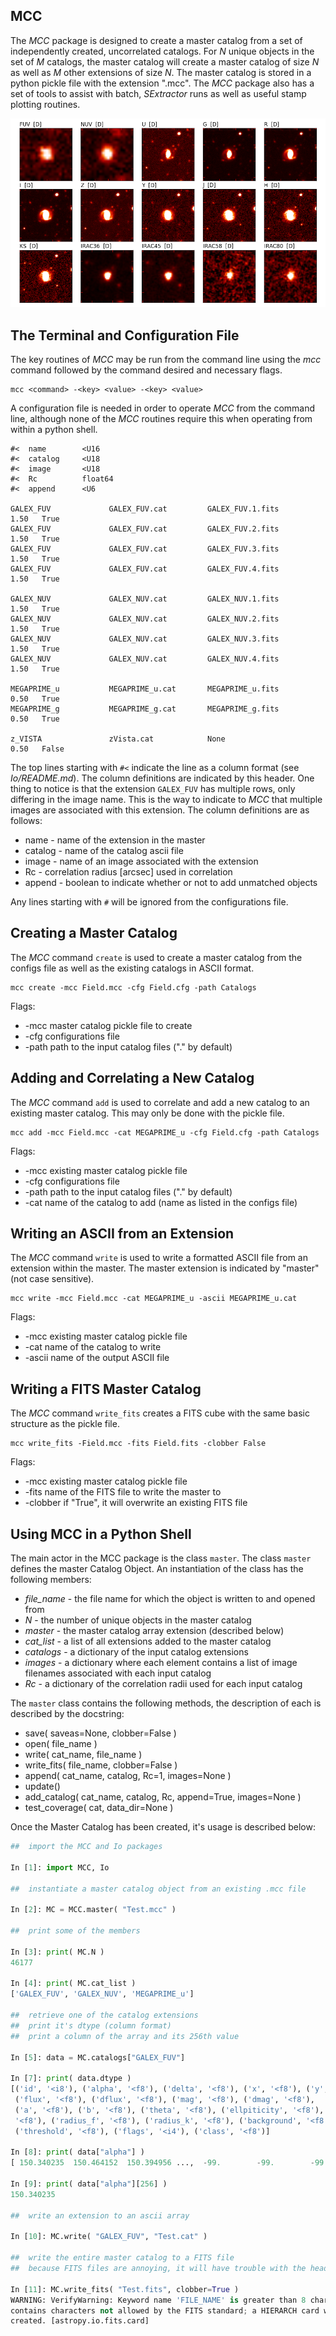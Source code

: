 ##  MCC

The *MCC* package is designed to create a master catalog from a set of
independently created, uncorrelated catalogs.  For *N* unique objects in the set
of *M* catalogs, the master catalog will create a master catalog of size *N* as
well as *M* other extensions of size *N*.  The master catalog is stored in a
python pickle file with the extension ".mcc".  The *MCC* package also has a set
of tools to assist with batch, *SExtractor* runs as well as useful stamp
plotting routines.

![Master Object 125622](figures/125622.png)

##  The Terminal and Configuration File

The key routines of *MCC* may be run from the command line using the *mcc*
command followed by the command desired and necessary flags.
```
mcc <command> -<key> <value> -<key> <value>
```

A configuration file is needed in order to operate *MCC* from the command line,
although none of the *MCC* routines require this when operating from within a
python shell.
```
#<  name        <U16
#<  catalog     <U18
#<  image       <U18
#<  Rc          float64
#<  append      <U6

GALEX_FUV             GALEX_FUV.cat         GALEX_FUV.1.fits       1.50   True
GALEX_FUV             GALEX_FUV.cat         GALEX_FUV.2.fits       1.50   True
GALEX_FUV             GALEX_FUV.cat         GALEX_FUV.3.fits       1.50   True
GALEX_FUV             GALEX_FUV.cat         GALEX_FUV.4.fits       1.50   True

GALEX_NUV             GALEX_NUV.cat         GALEX_NUV.1.fits       1.50   True
GALEX_NUV             GALEX_NUV.cat         GALEX_NUV.2.fits       1.50   True
GALEX_NUV             GALEX_NUV.cat         GALEX_NUV.3.fits       1.50   True
GALEX_NUV             GALEX_NUV.cat         GALEX_NUV.4.fits       1.50   True

MEGAPRIME_u           MEGAPRIME_u.cat       MEGAPRIME_u.fits       0.50   True
MEGAPRIME_g           MEGAPRIME_g.cat       MEGAPRIME_g.fits       0.50   True

z_VISTA               zVista.cat            None                   0.50   False
```
The top lines starting with `#<` indicate the line as a column format (see
*Io/README.md*).  The column definitions are indicated by this header. One thing
to notice is that the extension `GALEX_FUV` has multiple rows, only differing in
the image name.  This is the way to indicate to *MCC* that multiple images are
associated with this extension.  The column definitions are as follows:

*   name    -   name of the extension in the master
*   catalog -   name of the catalog ascii file
*   image   -   name of an image associated with the extension
*   Rc      -   correlation radius [arcsec] used in correlation
*   append  -   boolean to indicate whether or not to add unmatched objects

Any lines starting with `#` will be ignored from the configurations file.

##  Creating a Master Catalog

The *MCC* command `create` is used to create a master catalog from the configs
file as well as the existing catalogs in ASCII format.
```
mcc create -mcc Field.mcc -cfg Field.cfg -path Catalogs
```

Flags:
*   -mcc    master catalog pickle file to create
*   -cfg    configurations file
*   -path   path to the input catalog files ("." by default)

##  Adding and Correlating a New Catalog

The *MCC* command `add` is used to correlate and add a new catalog to an
existing master catalog.  This may only be done with the pickle file.
```
mcc add -mcc Field.mcc -cat MEGAPRIME_u -cfg Field.cfg -path Catalogs
```

Flags:
*   -mcc    existing master catalog pickle file
*   -cfg    configurations file
*   -path   path to the input catalog files ("." by default)
*   -cat    name of the catalog to add (name as listed in the configs file)

##  Writing an ASCII from an Extension

The *MCC* command `write` is used to write a formatted ASCII file from an
extension within the master.  The master extension is indicated by "master"
(not case sensitive).
```
mcc write -mcc Field.mcc -cat MEGAPRIME_u -ascii MEGAPRIME_u.cat
```

Flags:
*   -mcc    existing master catalog pickle file
*   -cat    name of the catalog to write
*   -ascii  name of the output ASCII file

##  Writing a FITS Master Catalog

The *MCC* command `write_fits` creates a FITS cube with the same basic structure
as the pickle file.
```
mcc write_fits -Field.mcc -fits Field.fits -clobber False
```

Flags:
*   -mcc        existing master catalog pickle file
*   -fits       name of the FITS file to write the master to
*   -clobber    if "True", it will overwrite an existing FITS file

##  Using MCC in a Python Shell

The main actor in the MCC package is the class `master`.  The class `master`
defines the master Catalog Object.  An instantiation of the class has the
following members:

*   *file_name*     - the file name for which the object is written to and
    opened from
*   *N*             - the number of unique objects in the master catalog
*   *master*        - the master catalog array extension (described below)
*   *cat_list*      - a list of all extensions added to the master catalog
*   *catalogs*      - a dictionary of the input catalog extensions
*   *images*        - a dictionary where each element contains a list of image
    filenames associated with each input catalog
*   *Rc*            - a dictionary of the correlation radii used for each input
    catalog

The `master` class contains the following methods, the description of each is
described by the docstring:

*   save( saveas=None, clobber=False )
*   open( file_name )
*   write( cat_name, file_name )
*   write_fits( file_name, clobber=False )
*   append( cat_name, catalog, Rc=1, images=None )
*   update()
*   add_catalog( cat_name, catalog, Rc, append=True, images=None )
*   test_coverage( cat, data_dir=None )

Once the Master Catalog has been created, it's usage is described below:

```python
##  import the MCC and Io packages

In [1]: import MCC, Io

##  instantiate a master catalog object from an existing .mcc file

In [2]: MC = MCC.master( "Test.mcc" )

##  print some of the members

In [3]: print( MC.N )
46177

In [4]: print( MC.cat_list )
['GALEX_FUV', 'GALEX_NUV', 'MEGAPRIME_u']

##  retrieve one of the catalog extensions
##  print it's dtype (column format)
##  print a column of the array and its 256th value

In [5]: data = MC.catalogs["GALEX_FUV"]

In [7]: print( data.dtype )
[('id', '<i8'), ('alpha', '<f8'), ('delta', '<f8'), ('x', '<f8'), ('y', '<f8'),
 ('flux', '<f8'), ('dflux', '<f8'), ('mag', '<f8'), ('dmag', '<f8'),
 ('a', '<f8'), ('b', '<f8'), ('theta', '<f8'), ('ellpiticity', '<f8'), ('fwhm',
 '<f8'), ('radius_f', '<f8'), ('radius_k', '<f8'), ('background', '<f8'),
 ('threshold', '<f8'), ('flags', '<i4'), ('class', '<f8')]

In [8]: print( data["alpha"] )
[ 150.340235  150.464152  150.394956 ...,  -99.        -99.        -99.      ]

In [9]: print( data["alpha"][256] )
150.340235

##  write an extension to an ascii array

In [10]: MC.write( "GALEX_FUV", "Test.cat" )

##  write the entire master catalog to a FITS file
##  because FITS files are annoying, it will have trouble with the header

In [11]: MC.write_fits( "Test.fits", clobber=True )
WARNING: VerifyWarning: Keyword name 'FILE_NAME' is greater than 8 characters or
contains characters not allowed by the FITS standard; a HIERARCH card will be
created. [astropy.io.fits.card]
```
